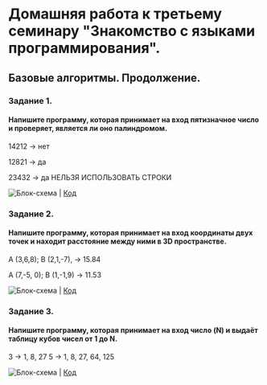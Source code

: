# Домашняя работа к третьему семинару "Знакомство с языками программирования".
## Базовые алгоритмы. Продолжение. 

### Задание 1.
#### Напишите программу, которая принимает на вход пятизначное число и проверяет, является ли оно палиндромом.

14212 -> нет

12821 -> да

23432 -> да
НЕЛЬЗЯ ИСПОЛЬЗОВАТЬ СТРОКИ

![Блок-схема]() | [Код](https://github.com/XeniaLS13/HW3/blob/main/Task1/Program.cs)

### Задание 2.

#### Напишите программу, которая принимает на вход координаты двух точек и находит расстояние между ними в 3D пространстве.

A (3,6,8); B (2,1,-7), -> 15.84

A (7,-5, 0); B (1,-1,9) -> 11.53

![Блок-схема]() | [Код](https://github.com/XeniaLS13/HW3/blob/main/Task2/Program.cs)

### Задание 3.

#### Напишите программу, которая принимает на вход число (N) и выдаёт таблицу кубов чисел от 1 до N.

3 -> 1, 8, 27
5 -> 1, 8, 27, 64, 125

![Блок-схема]() | [Код]()